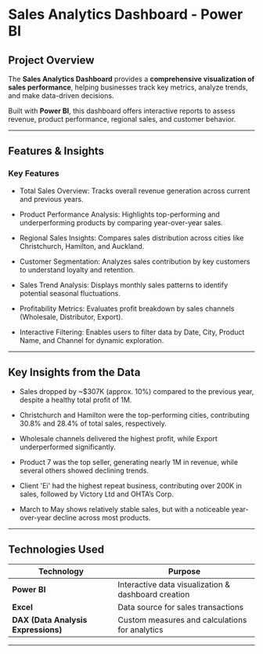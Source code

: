 #  Sales Analytics Dashboard - Power BI  

##  Project Overview  
The **Sales Analytics Dashboard** provides a **comprehensive visualization of sales performance**, helping businesses track key metrics, analyze trends, and make data-driven decisions.  

Built with **Power BI**, this dashboard offers interactive reports to assess revenue, product performance, regional sales, and customer behavior.  

---

## Features & Insights  

###  **Key Features**   
- Total Sales Overview: Tracks overall revenue generation across current and previous years.

- Product Performance Analysis: Highlights top-performing and underperforming products by comparing year-over-year sales.

- Regional Sales Insights: Compares sales distribution across cities like Christchurch, Hamilton, and Auckland.

- Customer Segmentation: Analyzes sales contribution by key customers to understand loyalty and retention.

- Sales Trend Analysis: Displays monthly sales patterns to identify potential seasonal fluctuations.

- Profitability Metrics: Evaluates profit breakdown by sales channels (Wholesale, Distributor, Export).

- Interactive Filtering: Enables users to filter data by Date, City, Product Name, and Channel for dynamic exploration. 

---

## Key Insights from the Data  

- Sales dropped by ~$307K (approx. 10%) compared to the previous year, despite a healthy total profit of 1M.

- Christchurch and Hamilton were the top-performing cities, contributing 30.8% and 28.4% of total sales, respectively.

- Wholesale channels delivered the highest profit, while Export underperformed significantly.

- Product 7 was the top seller, generating nearly 1M in revenue, while several others showed declining trends.

- Client 'Ei' had the highest repeat business, contributing over 200K in sales, followed by Victory Ltd and OHTA’s Corp.

- March to May shows relatively stable sales, but with a noticeable year-over-year decline across most products.

---

## Technologies Used  
| Technology | Purpose |  
|------------|---------|  
| **Power BI** | Interactive data visualization & dashboard creation |  
| **Excel** | Data source for sales transactions |  
| **DAX (Data Analysis Expressions)** | Custom measures and calculations for analytics |  

---

